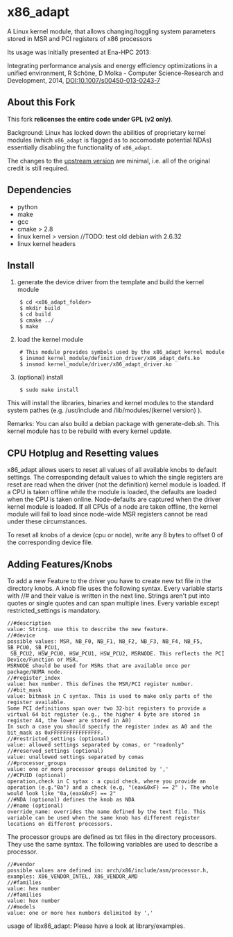 # x86_adapt
A Linux kernel module, that allows changing/toggling system parameters stored in MSR and PCI registers of x86 processors

Its usage was initially presented at Ena-HPC 2013:

Integrating performance analysis and energy efficiency optimizations in a unified environment, R Schöne, D Molka - Computer Science-Research and Development, 2014, [DOI:10.1007/s00450-013-0243-7](http://dx.doi.org/10.1007/s00450-013-0243-7)

## About this Fork
This fork **relicenses the entire code under GPL (v2 only)**.

Background:
Linux has locked down the abilities of proprietary kernel modules
(which `x86_adapt` is flagged as to accomodate potential NDAs)
essentially disabling the functionality of `x86_adapt`.

The changes to the [upstream version](https://github.com/s9105947/x86_adapt) are minimal,
i.e. all of the original credit is still required.

## Dependencies
- python
- make
- gcc
- cmake > 2.8
- linux kernel > version //TODO: test old debian with 2.6.32
- linux kernel headers

## Install

1. generate the device driver from the template and build the kernel module

```
    $ cd <x86_adapt_folder>
    $ mkdir build
    $ cd build
    $ cmake ../
    $ make

```
2. load the kernel module

```
    # This module provides symbols used by the x86_adapt kernel module
    $ insmod kernel_module/definition_driver/x86_adapt_defs.ko
    $ insmod kernel_module/driver/x86_adapt_driver.ko
```
3. (optional) install
```
    $ sudo make install
```
This will install the libraries, binaries and kernel modules to the standard system pathes (e.g. /usr/include and /lib/modules/(kernel version) ).

Remarks:
You can also build a debian package with generate-deb.sh.
This kernel module has to be rebuild with every kernel update.

## CPU Hotplug and Resetting values
x86_adapt allows users to reset all values of all available knobs to default settings.
The corresponding default values to which the single registers are reset are read when the driver (not the definition) kernel module is loaded.
If a CPU is taken offline while the module is loaded, the defaults are loaded when the CPU is taken online.
Node-defaults are captured when the driver kernel module is loaded. If all CPUs of a node are taken offline, the kernel module will fail to load since node-wide MSR registers cannot be read under these circumstances.

To reset all knobs of a device (cpu or node), write any 8 bytes to offset 0 of the corresponding device file.

##  Adding Features/Knobs

To add a new Feature to the driver you have to create new txt file in 
the directory knobs. A knob file uses the following syntax.
Every variable starts with //# and their value is written in the next line.
Strings aren't put into quotes or single quotes and can span multiple
lines. Every variable except restricted_settings is mandatory.

```
//#description
value: String. use this to describe the new feature.
//#device
possible values: MSR, NB_F0, NB_F1, NB_F2, NB_F3, NB_F4, NB_F5, SB_PCU0, SB_PCU1, 
 SB_PCU2, HSW_PCU0, HSW_PCU1, HSW_PCU2, MSRNODE. This reflects the PCI Device/Function or MSR.
MSRNODE should be used for MSRs that are available once per package/NUMA node.
//#register_index
value: hex number. This defines the MSR/PCI register number.
//#bit_mask
value: bitmask in C syntax. This is used to make only parts of the register available.
Some PCI definitions span over two 32-bit registers to provide a virtual 64 bit register (e.g., the higher 4 byte are stored in register A4, the lower are stored in A0)
In such a case you should specify the register index as A0 and the bit_mask as 0xFFFFFFFFFFFFFFFF.
//#restricted_settings (optional)
value: allowed settings separated by comas, or "readonly"
//#reserved_settings (optional)
value: unallowed settings separated by comas
//#processor_groups
value: one or more processor groups delimited by ','
//#CPUID (optional)
operation,check in C sytax : a cpuid check, where you provide an operation (e.g."0a") and a check (e.g, "(eax&0xF) == 2" ). The whole would look like "0a,(eax&0xF) == 2"
//#NDA (optional) defines the knob as NDA
//#name (optional)
override_name: overrides the name defined by the text file. This variable can be used when the same knob has different register locations on different processors.

```


The processor groups are defined as txt files in the directory processors.
They use the same syntax. The following variables are used to describe a
processor.

```
//#vendor
possible values are defined in: arch/x86/include/asm/processor.h, examples: X86_VENDOR_INTEL, X86_VENDOR_AMD
//#families
value: hex number
//#families
value: hex number
//#models
value: one or more hex numbers delimited by ','
```

usage of libx86_adapt:
	Please have a look at library/examples.
